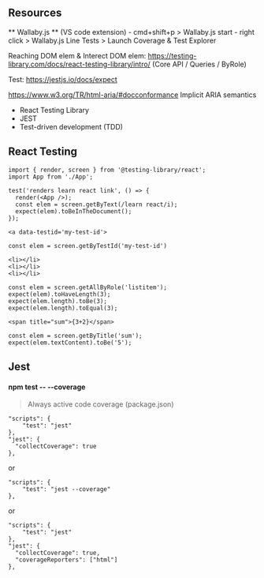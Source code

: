 ## Resources
** Wallaby.js ** (VS code extension) 
    - cmd+shift+p > Wallaby.js start
    - right click > Wallaby.js Line Tests > Launch Coverage & Test Explorer

Reaching DOM elem & Interect DOM elem:
https://testing-library.com/docs/react-testing-library/intro/
(Core API / Queries / ByRole)

Test:
https://jestjs.io/docs/expect

https://www.w3.org/TR/html-aria/#docconformance
Implicit ARIA semantics


- React Testing Library
- JEST
- Test-driven development (TDD)


## React Testing

```
import { render, screen } from '@testing-library/react';
import App from './App';

test('renders learn react link', () => {
  render(<App />);
  const elem = screen.getByText(/learn react/i);
  expect(elem).toBeInTheDocument();
});
```
```
<a data-testid='my-test-id'>

const elem = screen.getByTestId('my-test-id')
```
```
<li></li>
<li></li>
<li></li>

const elem = screen.getAllByRole('listitem');
expect(elem).toHaveLength(3);
expect(elem.length).toBe(3);
expect(elem.length).toEqual(3);
```

```
<span title="sum">{3+2}</span>

const elem = screen.getByTitle('sum');
expect(elem.textContent).toBe('5');
```



## Jest
#### npm test -- --coverage

> Always active code coverage (package.json)
```
"scripts": {
    "test": "jest"
},
"jest": {
  "collectCoverage": true
},
```
or
```
"scripts": {
    "test": "jest --coverage"
},
```
or
```
"scripts": {
    "test": "jest"
},
"jest": {
  "collectCoverage": true,
  "coverageReporters": ["html"]
},
```
